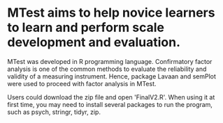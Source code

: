 # MTest aims to help novice learners to learn and perform scale development and evaluation. 

MTest was developed in R programming language. Confirmatory factor analysis is one of the common methods to evaluate the reliability and validity of a measuring instrument. Hence, package Lavaan and semPlot were used to proceed with factor analysis in MTest. 

Users could download the zip file and open 'FinalV2.R'. When using it at first time, you may need to install several packages to run the program, such as psych, stringr, tidyr, zip.
